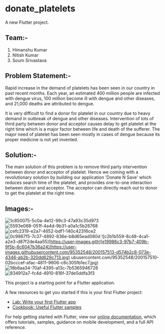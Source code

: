 # donate_platelets

A new Flutter project.

## Team:-
1. Himanshu Kumar
2. Nitish Kumar
3. Soum Srivastava

## Problem Statement:-

Rapid increase in the demand of platelets has been  seen in our country in past recent months. Each  year, an estimated 400 million people are infected  with dengue virus, 100 million become ill with  dengue and other diseases, and 21,000 deaths are  attributed to dengue.

It is very difficult to find a donor for platelet in our country  due to heavy demand in outbreak of dengue and other  diseases.
Intervention of lots of third party between donor and  acceptor causes delay to get platelet at the right time  which is a major factor between life and death of the  sufferer.
The major need of platelet has been seen mostly in cases  of dengue because its proper medicine is not yet invented.

## Solution:-

The main solution of this problem is to remove third party  intervention between donor and acceptor of platelet.
Hence we coming with a revolutionary solution by building our  application 'Donate N Save' which reduces search time of the  platelet, and provides one-to-one interaction between donor  and acceptor.
The acceptor can directly reach out to donor to get the  platelet at the right time.

## Images:-


![1c850075-5c0a-4e12-99c3-47a93c35d973](https://user-images.githubusercontent.com/95352548/200157480-e2ca0aaf-4da2-45a4-8071-9165dea0ae82.jpg)
![5593e068-051f-4a4d-9b31-a0a1c5b26768](https://user-images.githubusercontent.com/95352548/200157502-c9965d23-50fd-450c-a986-bfbf5d7aad88.jpg)
![cefc2319-e2a7-4652-bdf1-140c42316ce2](https://user-images.githubusercontent.com/95352548/200157505-b918d778-0125-497b-bd2f-eb94355467a3.jpg)
![0c9867f5-7c37-4892-836e-b8d65ead080d](https://user-images.githubusercontent.com/95352548/200157508-c5ad010d-2551-4040-92bf-413964c5981f.jpg)
![c2b1b559-8c48-4ca1-a2e3-d87f2de4aa55](https://user-images.gith![e19986c3-97b7-409b-9f5b-6c6047b36a24](https://user-images.githubusercontent.com/95352548/200157513-d574b2c8-073e-4346-ab2b-320dd629c713.jpg)
ubusercontent.com/95352548/200157510-02bcccef-afac-4811-9606-c6c305fb1ec7.jpg)
![18b6aa34-70af-4395-a13c-7b5365946726](https://user-images.githubusercontent.com/95352548/200157523-02ecf9e5-b99a-4628-b300-207827e06288.jpg)
![834912a7-fc4d-4910-816f-37de5ddfa3f3](https://user-images.githubusercontent.com/95352548/200157527-451bea71-2a31-40a9-988f-eafec2292220.jpg)

This project is a starting point for a Flutter application.

A few resources to get you started if this is your first Flutter project:

- [Lab: Write your first Flutter app](https://flutter.dev/docs/get-started/codelab)
- [Cookbook: Useful Flutter samples](https://flutter.dev/docs/cookbook)

For help getting started with Flutter, view our
[online documentation](https://flutter.dev/docs), which offers tutorials,
samples, guidance on mobile development, and a full API reference.

